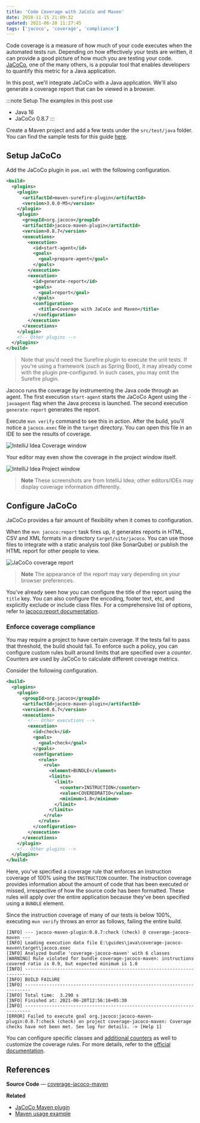 ```yaml
---
title: 'Code Coverage with JaCoCo and Maven'
date: 2018-11-15 21:09:32
updated: 2021-06-20 11:27:45
tags: ['jacoco', 'coverage', 'compliance']
---
```


Code coverage is a measure of how much of your code executes when the automated tests run. Depending on how effectively your tests are written, it can provide a good picture of how much you are testing your code. [JaCoCo](https://www.jacoco.org/jacoco/), one of the many others, is a popular tool that enables developers to quantify this metric for a Java application. 

In this post, we'll integrate JaCoCo with a Java application. We'll also generate a coverage report that can be viewed in a browser.

:::note Setup
The examples in this post use

- Java 16
- JaCoCo 0.8.7
:::

Create a Maven project and add a few tests under the `src/test/java` folder. You can find the sample tests for this guide [here](https://github.com/Microflash/java-guides/tree/main/coverage-jacoco-maven/src/test/java/dev/mflash/guides/java/coverage/jacoco/).

## Setup JaCoCo

Add the JaCoCo plugin in `pom.xml` with the following configuration.

```xml
<build>
  <plugins>
    <plugin>
      <artifactId>maven-surefire-plugin</artifactId>
      <version>3.0.0-M5</version>
    </plugin>
    <plugin>
      <groupId>org.jacoco</groupId>
      <artifactId>jacoco-maven-plugin</artifactId>
      <version>0.8.7</version>
      <executions>
        <execution>
          <id>start-agent</id>
          <goals>
            <goal>prepare-agent</goal>
          </goals>
        </execution>
        <execution>
          <id>generate-report</id>
          <goals>
            <goal>report</goal>
          </goals>
          <configuration>
            <title>Coverage with JaCoCo and Maven</title>
          </configuration>
        </execution>
      </executions>
    </plugin>
    <!-- Other plugins -->
  </plugins>
</build>
```

> Note that you'd need the Surefire plugin to execute the unit tests. If you're using a framework (such as Spring Boot), it may already come with the plugin pre-configured. In such cases, you may omit the Surefire plugin.

Jacoco runs the coverage by instrumenting the Java code through an agent. The first execution `start-agent` starts the JaCoCo Agent using the `-javaagent` flag when the Java process is launched. The second execution `generate-report` generates the report.

Execute `mvn verify` command to see this in action. After the build, you'll notice a `jacoco.exec` file in the `target` directory. You can open this file in an IDE to see the results of coverage.

![IntelliJ Idea Coverage window](./images/2018-11-15-21-09-32-code-coverage-with-jacoco-and-maven-01.png)

Your editor may even show the coverage in the project window itself.

![IntelliJ Idea Project window](./images/2018-11-15-21-09-32-code-coverage-with-jacoco-and-maven-02.png)

> **Note** These screenshots are from IntelliJ Idea; other editors/IDEs may display coverage information differently.

## Configure JaCoCo

JaCoCo provides a fair amount of flexibility when it comes to configuration. 

When the `mvn jacoco:report` task fires up, it generates reports in HTML, CSV and XML formats in a directory `target/site/jacoco`. You can use those files to integrate with a static analysis tool (like SonarQube) or publish the HTML report for other people to view.

![JaCoCo coverage report](./images/2018-11-15-21-09-32-code-coverage-with-jacoco-and-maven-03.png)

> **Note** The appearance of the report may vary depending on your browser preferences.

You've already seen how you can configure the title of the report using the `title` key. You can also configure the encoding, footer text, etc, and explicitly exclude or include class files. For a comprehensive list of options, refer to [jacoco:report documentation](https://www.jacoco.org/jacoco/trunk/doc/report-mojo.html).

### Enforce coverage compliance

You may require a project to have certain coverage. If the tests fail to pass that threshold, the build should fail. To enforce such a policy, you can configure custom rules built around limits that are specified over a *counter*. Counters are used by JaCoCo to calculate different coverage metrics.

Consider the following configuration.

```xml {15-26}
<build>
  <plugins>
    <plugin>
      <groupId>org.jacoco</groupId>
      <artifactId>jacoco-maven-plugin</artifactId>
      <version>0.8.7</version>
      <executions>
        <!-- Other executions -->
        <execution>
          <id>check</id>
          <goals>
            <goal>check</goal>
          </goals>
          <configuration>
            <rules>
              <rule>
                <element>BUNDLE</element>
                <limits>
                  <limit>
                    <counter>INSTRUCTION</counter>
                    <value>COVEREDRATIO</value>
                    <minimum>1.0</minimum>
                  </limit>
                </limits>
              </rule>
            </rules>
          </configuration>
        </execution>
      </executions>
    </plugin>
    <!-- Other plugins -->
  </plugins>
</build>
```

Here, you've specified a coverage rule that enforces an instruction coverage of 100% using the `INSTRUCTION` counter. The instruction coverage provides information about the amount of code that has been executed or missed, irrespective of how the source code has been formatted. These rules will apply over the entire application because they've been specified using a `BUNDLE` element.

Since the instruction coverage of many of our tests is below 100%, executing `mvn verify` throws an error as follows, failing the entire build.

```log
[INFO] --- jacoco-maven-plugin:0.8.7:check (check) @ coverage-jacoco-maven ---
[INFO] Loading execution data file E:\guides\java\coverage-jacoco-maven\target\jacoco.exec
[INFO] Analyzed bundle 'coverage-jacoco-maven' with 6 classes
[WARNING] Rule violated for bundle coverage-jacoco-maven: instructions covered ratio is 0.9, but expected minimum is 1.0
[INFO] ------------------------------------------------------------------------
[INFO] BUILD FAILURE
[INFO] ------------------------------------------------------------------------
[INFO] Total time:  3.290 s
[INFO] Finished at: 2021-06-20T12:56:16+05:30
[INFO] ------------------------------------------------------------------------
[ERROR] Failed to execute goal org.jacoco:jacoco-maven-plugin:0.8.7:check (check) on project coverage-jacoco-maven: Coverage checks have not been met. See log for details. -> [Help 1]
```

You can configure specific classes and [additional counters](https://www.jacoco.org/jacoco/trunk/doc/counters.html) as well to customize the coverage rules. For more details, refer to the [official documentation](https://www.jacoco.org/jacoco/trunk/doc/index.html).

## References

**Source Code** &mdash; [coverage-jacoco-maven](https://github.com/Microflash/java-guides/tree/main/coverage-jacoco-maven)

**Related**
- [JaCoCo Maven plugin](https://www.eclemma.org/jacoco/trunk/doc/maven.html)
- [Maven usage example](https://www.eclemma.org/jacoco/trunk/doc/examples/build/pom.xml)
